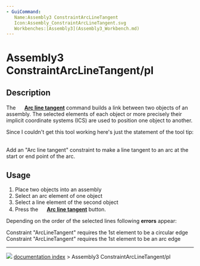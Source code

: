 ```yaml
---
- GuiCommand:
   Name:Assembly3 ConstraintArcLineTangent
   Icon:Assembly_ConstraintArcLineTangent.svg
   Workbenches:[Assembly3](Assembly3_Workbench.md)
---
```


# Assembly3 ConstraintArcLineTangent/pl

## Description

The **<img src="images/Assembly_ConstraintArcLineTangent.svg" width=16px> [Arc line tangent](Assembly3_ConstraintArcLineTangent.md)** command builds a link between two objects of an assembly. The selected elements of each object or more precisely their implicit coordinate systems (ICS) are used to position one object to another.

Since I couldn't get this tool working here's just the statement of the tool tip: 

Add an \"Arc line tangent\" constraint to make a line tangent to an arc at the start or end point of the arc.

## Usage

1.  Place two objects into an assembly
2.  Select an arc element of one object
3.  Select a line element of the second object
4.  Press the **<img src="images/Assembly_ConstraintArcLineTangent.svg" width=16px> [Arc line tangent](Assembly3_ConstraintArcLineTangent.md)** button.

Depending on the order of the selected lines following **errors** appear:

Constraint "ArcLineTangent" requires the 1st element to be a circular edge
Constraint "ArcLineTangent" requires the 1st element to be an arc edge



---
![](images/Button_right.svg) [documentation index](../README.md) > Assembly3 ConstraintArcLineTangent/pl
